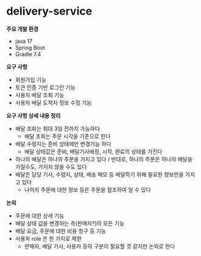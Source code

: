 # delivery-service

**주요 개발 환경**
- java 17  
- Spring Boot 
- Gradle 7.4


**요구 사항**
- 회원가입 기능
- 토큰 인증 기반 로그인 기능
- 사용자 배달 조회 기능
- 사용자 배달 도착지 정보 수정 기능

**요구 사항 상세 내용 정리**
- 배달 조회는 최대 3일 전까지 가능하다
  - 배달 조회는 주문 시각을 기준으로 한다
- 배달 수령지는 준비 상태에만 변경가능 하다
  - 배달 상태값은 준비, 배달기사배정, 시작, 완료의 상태를 가진다
- 하나의 배달은 하나의 주문을 가지고 있다 / 반대로, 하나의 주문은 하나의 배달을 가질수도, 가지지 않을 수도 있다
- 배달은 담당 기사, 수령지, 상태, 배송 메모 등 배달하기 위해 필요한 정보만을 가지고 있다
  - 나머지 주문에 대한 정보 등은 주문을 참조하여 알 수 있다


**논외**
- 주문에 대한 상세 기능
- 배달 상태 값을 변경하는 측(판매자?)의 모든 기능
- 배달 요금, 주문에 대한 비용 청구 등 기능
- 사용자 role 은 한 가지로 제한
  - 판매자, 배달 기사, 사용자 등의 구분이 필요할 것 같지만 논외로 한다
